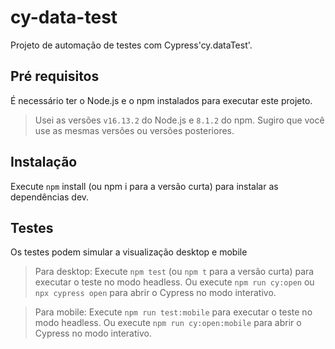  # cy-data-test

 Projeto de automação de testes com Cypress'cy.dataTest'.

 ## Pré requisitos

 É necessário ter o Node.js e o npm instalados para executar este projeto.

 > Usei as versões `v16.13.2` do Node.js e `8.1.2` do npm. Sugiro que você use as mesmas versões ou versões posteriores.

 ## Instalação

 Execute `npm` install (ou npm i para a versão curta) para instalar as dependências dev.

 ## Testes

 Os testes podem simular a visualização desktop e mobile
 
 > Para desktop:
 Execute `npm test` (ou `npm t` para a versão curta) para executar o teste no modo headless.
 Ou execute `npm run cy:open` ou `npx cypress open` para abrir o Cypress no modo interativo.

 > Para mobile:
 Execute `npm run test:mobile` para executar o teste no modo headless.
 Ou execute `npm run cy:open:mobile` para abrir o Cypress no modo interativo.
